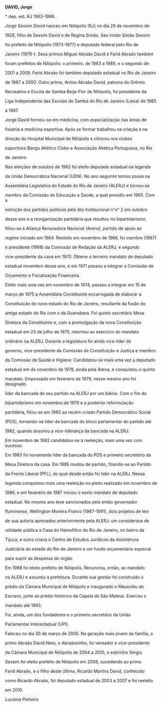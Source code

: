 **DAVID, Jorge**



\* dep. est. RJ 1963-1988.



*Jorge Sessim David* nasceu em Nilópolis (RJ) no dia 29 de novembro de

1928, filho de Sessim David e de Regina Simão. Seu irmão Simão Sessim

foi prefeito de Nilópolis (1973-1977) e deputado federal pelo Rio de

Janeiro (1979-). Seus primos Miguel Abraão David e Farid Abraão também

foram prefeitos de Nilópolis: o primeiro, de 1983 a 1989, e o segundo de

2001 a 2009. Farid Abraão foi também deputado estadual no Rio de Janeiro

de 1987 a 2000. Outro primo, Anísio Abraão David, patrono do Grêmio

Recreativo e Escola de Samba Beija-Flor de Nilópolis, foi presidente da

Liga Independente das Escolas de Samba do Rio de Janeiro (Liesa) de 1985

a 1987.



Jorge David formou-se em medicina, com especialização nas áreas de

fisiatria e medicina esportiva. Após se formar trabalhou na criação e na

direção do Hospital Municipal de Nilópolis e clinicou nos clubes

esportivos Bangu Atlético Clube e Associação Atlética Portuguesa, no Rio

de Janeiro.



Nas eleições de outubro de 1962 foi eleito deputado estadual na legenda

da União Democrática Nacional (UDN). No ano seguinte tomou posse na

Assembleia Legislativa do Estado do Rio de Janeiro (ALERJ) e tornou-se

membro da Comissão de Educação e Saúde, a qual presidiu em 1965. Com a

extinção dos partidos políticos pelo Ato Institucional n^o^ 2 em outubro

desse ano e a reorganização partidária que resultou no bipartidarismo,

filiou-se à Aliança Renovadora Nacional (Arena), partido de apoio ao

regime iniciado em 1964. Reeleito em novembro de 1966, foi membro (1967)

e presidente (1968) da Comissão de Redação da ALERJ, e segundo

vice-presidente da casa em 1970. Obteve o terceiro mandato de deputado

estadual novembro desse ano, e em 1971 passou a integrar a Comissão de

Orçamento e Fiscalização Financeira.



Eleito mais uma vez em novembro de 1974, passou a integrar em 15 de

março de 1975 a Assembleia Constituinte encarregada de elaborar a

Constituição do novo estado do Rio de Janeiro, resultante da fusão do

antigo estado do Rio com o da Guanabara. Foi quinto secretário Mesa

Diretora da Constituinte e, com a promulgação da nova Constituição

estadual em 23 de julho de 1975, retornou ao exercício do mandato

ordinário na ALERJ. Durante a legislatura foi ainda vice-líder do

governo, vice-presidente da Comissão de Constituição e Justiça e membro

da Comissão de Saúde e Higiene. Candidatou-se mais uma vez a deputado

estadual em de novembro de 1978, ainda pela Arena, e conquistou o quinto

mandato. Empossado em fevereiro de 1979, nesse mesmo ano foi designado

líder da bancada de seu partido na ALERJ por um biênio. Com o fim do

bipartidarismo em novembro de 1979 e a posterior reformulação

partidária, filiou-se em 1980 ao recém-criado Partido Democrático Social

(PDS), tornando-se líder da bancada do bloco parlamentar do partido até

1982, quando assumiu a vice-liderança da bancada na ALERJ.



Em novembro de 1982 candidatou-se à reeleição, mais uma vez com sucesso.

Em 1983 foi novamente líder da bancada do PDS e primeiro secretário da

Mesa Diretora da casa. Em 1985 mudou de partido, filiando-se ao Partido

da Frente Liberal (PFL), do qual desde então foi líder na ALERJ. Nessa

legenda conquistou mais uma reeleição no pleito realizado em novembro de

1986, e em fevereiro de 1987 iniciou o sexto mandato de deputado

estadual. No mesmo ano teve sancionados pelo então governador

fluminense, Wellington Moreira Franco (1987-1991), dois projetos de leis

de sua autoria aprovados anteriormente pela ALERJ: um considerava de

utilidade pública a Casa do Hemofílico do Rio de Janeiro, no bairro da

Tijuca, e outro criava o Centro de Estudos Jurídicos da Assistência

Judiciária do estado do Rio de Janeiro e um fundo orçamentário especial

para suprir as despesas do órgão.



Em 1988 foi eleito prefeito de Nilópolis. Renunciou, então, ao mandato

na ALERJ e assumiu a prefeitura. Durante sua gestão foi construído o

prédio da Câmara Municipal de Nilópolis e inaugurado o Mausoléu do

Escravo, junto ao prédio histórico da Capela de São Mateus. Exerceu o

mandato até 1993.



Foi, ainda, um dos fundadores e o primeiro secretário da União

Parlamentar Interestadual (UPI).



Faleceu no dia 30 de março de 2005. Na geração mais jovem da família, o

primo Abraão David Neto, o Abraãozinho, foi vereador e vice-presidente

da Câmara Municipal de Nilópolis de 2004 a 2010, o sobrinho Sérgio

Sessim foi eleito prefeito de Nilópolis em 2008, sucedendo ao primo

Farid Abraão, e o filho deste último, Ricardo Martins David, conhecido

como Ricardo Abraão, foi deputado estadual de 2003 a 2007 e foi reeleito

em 2010.



*Luciana Pinheiro*



